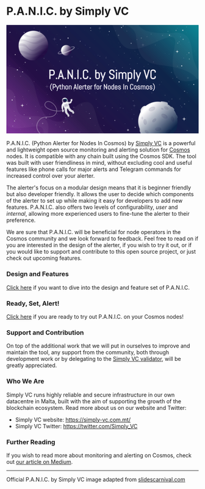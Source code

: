 # P.A.N.I.C. by Simply VC

<img src="./doc/IMG_PANIC.png" alt="design" width="600"/>

P.A.N.I.C. (Python Alerter for Nodes In Cosmos) by [Simply VC](https://simply-vc.com.mt/) is a powerful and lightweight open source monitoring and alerting solution for [Cosmos](https://cosmos.network/) nodes. It is compatible with any chain built using the Cosmos SDK. The tool was built with user friendliness in mind, without excluding cool and useful features like phone calls for major alerts and Telegram commands for increased control over your alerter.

The alerter's focus on a modular design means that it is beginner friendly but also developer friendly. It allows the user to decide which components of the alerter to set up while making it easy for developers to add new features. P.A.N.I.C. also offers two levels of configurability, _user_ and _internal_, allowing more experienced users to fine-tune the alerter to their preference.

We are sure that P.A.N.I.C. will be beneficial for node operators in the Cosmos community and we look forward to feedback. Feel free to read on if you are interested in the design of the alerter, if you wish to try it out, or if you would like to support and contribute to this open source project, or just check out upcoming features.

### Design and Features

[Click here](doc/DESIGN_AND_FEATURES.md) if you want to dive into the design and feature set of P.A.N.I.C.

### Ready, Set, Alert!

[Click here](doc/INSTALL_AND_RUN.md) if you are ready to try out P.A.N.I.C. on your Cosmos nodes!

### Support and Contribution

On top of the additional work that we will put in ourselves to improve and maintain the tool, any support from the community, both through development work or by delegating to the [Simply VC validator](https://simply-vc.com.mt/cosmos), will be greatly appreciated.

### Who We Are
Simply VC runs highly reliable and secure infrastructure in our own datacentre in Malta, built with the aim of supporting the growth of the blockchain ecosystem. Read more about us on our website and Twitter:

- Simply VC website: <https://simply-vc.com.mt/>
- Simply VC Twitter: <https://twitter.com/Simply_VC>

### Further Reading

If you wish to read more about monitoring and alerting on Cosmos, check out [our article on Medium](<https://medium.com/simply-vc/cosmos-monitoring-and-alerting-for-validators-8e3f016c9567>).

---

Official P.A.N.I.C. by Simply VC image adapted from [slidescarnival.com](https://www.slidescarnival.com/)

